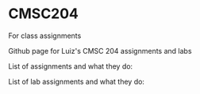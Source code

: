 # CMSC204
For class assignments

Github page for Luiz's CMSC 204 assignments and labs



List of assignments and what they do: 





List of lab assignments and what they do:
